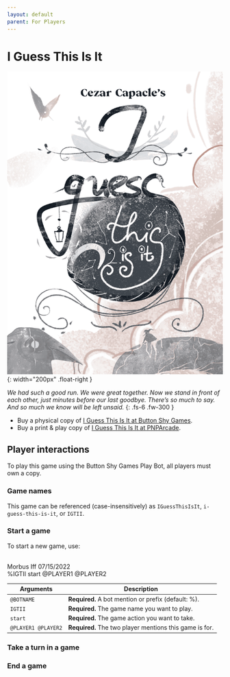 ```yaml
---
layout: default
parent: For Players
---
```


# I Guess This Is It

![I Guess This Is It cover](../assets/i-guess-this-is-it--cover.png){: width="200px" .float-right }

_We had such a good run. We were great together. Now we stand in front of each
other, just minutes before our last goodbye. There’s so much to say. And so
much we know will be left unsaid._
{: .fs-6 .fw-300 }

* Buy a physical copy of [I Guess This Is It at Button Shy Games](https://buttonshygames.com/products/i-guess-this-is-it-1).
* Buy a print & play copy of [I Guess This Is It at PNPArcade](https://www.pnparcade.com/products/i-guess-this-is-it).

## Player interactions

To play this game using the Button Shy Games Play Bot, all players must own a copy.

### Game names

This game can be referenced (case-insensitively) as `IGuessThisIsIt`, `i-guess-this-is-it`, or `IGTII`.

### Start a game

To start a new game, use:

<div class="discord-messages">
  <div class="discord-message">
    <div class="discord-message-content">
      <div class="discord-author-avatar">
        <img src="https://cdn.discordapp.com/avatars/210832949904408577/de284c63bedc8a161782e959288bda2b.png" alt="">
      </div>
      <div class="discord-message-body">
        <div class="discord-message-author">
          <span class="discord-author-info"><span class="discord-author-username">Morbus Iff</span></span>
          <span class="discord-message-timestamp">07/15/2022</span>
        </div>
        <div class="discord-message-text">
          %IGTII start <span class="discord-mention">@PLAYER1</span> <span class="discord-mention">@PLAYER2</span>
        </div>
      </div>
    </div>
  </div>
</div>

| Arguments           | Description                                             |
|---------------------|---------------------------------------------------------|
| `@BOTNAME`          | **Required.** A bot mention or prefix (default: %).     |
| `IGTII`             | **Required.** The game name you want to play.           |
| `start`             | **Required.** The game action you want to take.         |
| `@PLAYER1 @PLAYER2` | **Required.** The two player mentions this game is for. |

### Take a turn in a game

### End a game
